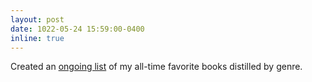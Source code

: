 ```yaml
---
layout: post
date: 1022-05-24 15:59:00-0400
inline: true
---
```


Created an [ongoing list](/blog/books) of my all-time favorite books distilled by genre.

